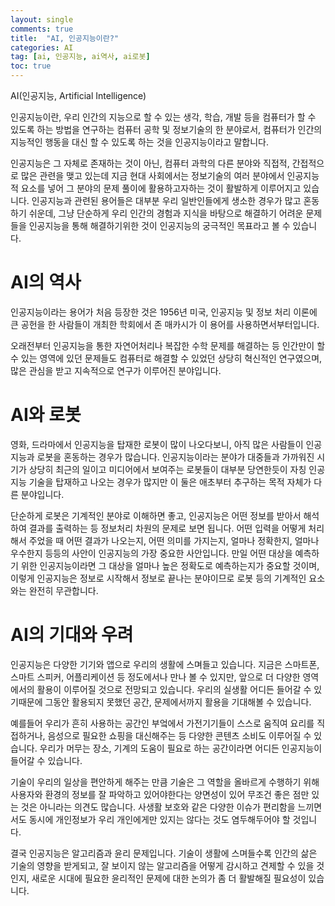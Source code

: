 ```yaml
---
layout: single
comments: true
title:  "AI, 인공지능이란?"
categories: AI
tag: [ai, 인공지능, ai역사, ai로봇]
toc: true
---
```





AI(인공지능, Artificial Intelligence)

인공지능이란, 우리 인간의 지능으로 할 수 있는 생각, 학습, 개발 등을 컴퓨터가 할 수 있도록 하는 방법을 연구하는 컴퓨터 공학 및 정보기술의 한 분야로서, 컴퓨터가 인간의 지능적인 행동을 대신 할 수 있도록 하는 것을 인공지능이라고 말합니다.

인공지능은 그 자체로 존재하는 것이 아닌, 컴퓨터 과학의 다른 분야와 직접적, 간접적으로 많은 관련을 맺고 있는데 지금 현대 사회에서는 정보기술의 여러 분야에서 인공지능적 요소를 넣어 그 분야의 문제 풀이에 활용하고자하는 것이 활발하게 이루어지고 있습니다. 인공지능과 관련된 용어들은 대부분 우리 일반인들에게 생소한 경우가 많고 혼동하기 쉬운데, 그냥 단순하게 우리 인간의 경험과 지식을 바탕으로 해결하기 어려운 문제들을 인공지능을 통해 해결하기위한 것이 인공지능의 궁극적인 목표라고 볼 수 있습니다.


# AI의 역사

인공지능이라는 용어가 처음 등장한 것은 1956년 미국, 인공지능 및 정보 처리 이론에 큰 공헌을 한 사람들이 개최한 학회에서 존 매카시가 이 용어를 사용하면서부터입니다.

오래전부터 인공지능을 통한 자연어처리나 복잡한 수학 문제를 해결하는 등 인간만이 할 수 있는 영역에 있던 문제들도 컴퓨터로 해결할 수 있었던 상당히 혁신적인 연구였으며, 많은 관심을 받고 지속적으로 연구가 이루어진 분야입니다.


# AI와 로봇

영화, 드라마에서 인공지능을 탑재한 로봇이 많이 나오다보니, 아직 많은 사람들이 인공지능과 로봇을 혼동하는 경우가 많습니다. 인공지능이라는 분야가 대중들과 가까워진 시기가 상당히 최근의 일이고 미디어에서 보여주는 로봇들이 대부분 당연한듯이 자칭 인공지능 기술을 탑재하고 나오는 경우가 많지만 이 둘은 애초부터 추구하는 목적 자체가 다른 분야입니다.

단순하게 로봇은 기계적인 분야로 이해하면 좋고, 인공지능은 어떤 정보를 받아서 해석하여 결과를 출력하는 등 정보처리 차원의 문제로 보면 됩니다. 어떤 입력을 어떻게 처리해서 주었을 때 어떤 결과가 나오는지, 어떤 의미를 가지는지, 얼마나 정확한지, 얼마나 우수한지 등등의 사안이 인공지능의 가장 중요한 사안입니다. 만일 어떤 대상을 예측하기 위한 인공지능이라면 그 대상을 얼마나 높은 정확도로 예측하는지가 중요할 것이며, 이렇게 인공지능은 정보로 시작해서 정보로 끝나는 분야이므로 로봇 등의 기계적인 요소와는 완전히 무관합니다.


# AI의 기대와 우려

인공지능은 다양한 기기와 앱으로 우리의 생활에 스며들고 있습니다. 지금은 스마트폰, 스마트 스피커, 어플리케이션 등 정도에서나 만나 볼 수 있지만, 앞으로 더 다양한 영역에서의 활용이 이루어질 것으로 전망되고 있습니다. 우리의 실생활 어디든 들어갈 수 있기때문에 그동안 활용되지 못했던 공간, 문제에서까지 활용을 기대해볼 수 있습니다.

예를들어 우리가 흔히 사용하는 공간인 부엌에서 가전기기들이 스스로 움직여 요리를 직접하거나, 음성으로 필요한 쇼핑을 대신해주는 등 다양한 콘텐츠 소비도 이루어질 수 있습니다. 우리가 머무는 장소, 기계의 도움이 필요로 하는 공간이라면 어디든 인공지능이 들어갈 수 있습니다.

기술이 우리의 일상을 편안하게 해주는 만큼 기술은 그 역할을 올바르게 수행하기 위해 사용자와 환경의 정보를 잘 파악하고 있어야한다는 양면성이 있어 무조건 좋은 점만 있는 것은 아니라는 의견도 많습니다. 사생활 보호와 같은 다양한 이슈가 편리함을 느끼면서도 동시에 개인정보가 우리 개인에게만 있지는 않다는 것도 염두해두어야 할 것입니다.

결국 인공지능은 알고리즘과 윤리 문제입니다. 기술이 생활에 스며들수록 인간의 삶은 기술의 영향을 받게되고, 잘 보이지 않는 알고리즘을 어떻게 감시하고 견제할 수 있을 것인지, 새로운 시대에 필요한 윤리적인 문제에 대한 논의가 좀 더 활발해질 필요성이 있습니다.
